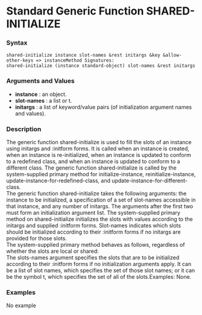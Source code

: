 <!-- Generated on 05/10/2020 by https://github.com/anto2oo/clhs-evolved -->

# Standard Generic Function SHARED-INITIALIZE

### Syntax
`shared-initialize instance slot-names &rest initargs &key &allow-other-keys => instanceMethod Signatures:`  
`shared-initialize (instance standard-object) slot-names &rest initargs`  


### Arguments and Values
- **instance** : an object.   
- **slot-names** : a list or t.   
- **initargs** : a list of keyword/value pairs (of initialization argument names and values).   


### Description
The generic function shared-initialize is used to fill the slots of an instance using initargs and :initform forms. It is called when an instance is created, when an instance is re-initialized, when an instance is updated to conform to a redefined class, and when an instance is updated to conform to a different class. The generic function shared-initialize is called by the system-supplied primary method for initialize-instance, reinitialize-instance, update-instance-for-redefined-class, and update-instance-for-different-class.  
The generic function shared-initialize takes the following arguments: the instance to be initialized, a specification of a set of slot-names accessible in that instance, and any number of initargs. The arguments after the first two must form an initialization argument list. The system-supplied primary method on shared-initialize initializes the slots with values according to the initargs and supplied :initform forms. Slot-names indicates which slots should be initialized according to their :initform forms if no initargs are provided for those slots.  
The system-supplied primary method behaves as follows, regardless of whether the slots are local or shared:  
The slots-names argument specifies the slots that are to be initialized according to their :initform forms if no initialization arguments apply. It can be a list of slot names, which specifies the set of those slot names; or it can be the symbol t, which specifies the set of all of the slots.Examples: None.



### Examples
No example  
